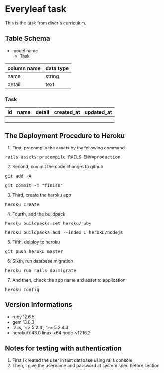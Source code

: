# Everyleaf task

<p> This is the task from diver's curriculum. </p>

## Table Schema

- model name
  - Task

| column name | data type |
| ----------- | --------- |
| name        | string    |
| detail      | text      |

### Task

| id  | name | detail | created_at | updated_at |
| --- | ---- | ------ | ---------- | ---------- |
|     |      |        |            |            |
|     |      |        |            |            |
|     |      |        |            |            |

## The Deployment Procedure to Heroku

1. First, precompile the assets by the following command
  <pre>rails assets:precompile RAILS_ENV=production</pre>

2. Second, commit the code changes to github
  <pre>git add -A</pre>
  <pre>git commit -m "finish"</pre>

3. Third, create the heroku app
  <pre>heroku create</pre>

4. Fourth, add the buildpack
  <pre>heroku buildpacks:set heroku/ruby</pre>
  <pre>heroku buildpacks:add --index 1 heroku/nodejs</pre>

5. Fifth, delploy to heroku
  <pre>git push heroku master</pre>

6. Sixth, run database migration
  <pre>heroku run rails db:migrate</pre>

7. And then, check the app name and asset to application
  <pre>heroku config</pre>

## Version Informations

* ruby '2.6.5'
* gem '3.0.3'
* rails, '~> 5.2.4', '>= 5.2.4.3'
* heroku/7.43.0 linux-x64 node-v12.16.2


## Notes for testing with authentication
1. First I created the user in test database using rails console
2. Then, I give the username and password at system spec before   section
